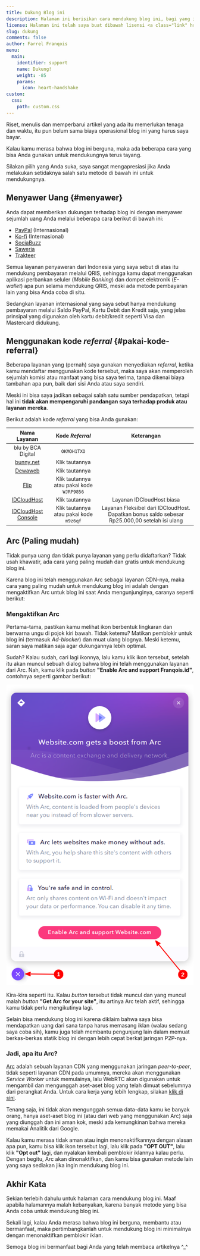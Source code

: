 ```yaml
---
title: Dukung Blog ini
description: Halaman ini berisikan cara mendukung blog ini, bagi yang ingin tahu bagaimana cara mendukung blog ini, silakan baca halaman ini
license: Halaman ini telah saya buat dibawah lisensi <a class="link" href="https://creativecommons.org/licenses/by-nd/4.0/" target="_blank" rel="noopener">CC BY-ND 4.0</a>
slug: dukung
comments: false
author: Farrel Franqois
menu:
  main:
    identifier: support
    name: Dukung!
    weight: -85
    params:
      icon: heart-handshake
custom:
  css:
    path: custom.css
---
```


Riset, menulis dan memperbarui artikel yang ada itu memerlukan tenaga dan waktu, itu pun belum sama biaya operasional blog ini yang harus saya bayar.

Kalau kamu merasa bahwa blog ini berguna, maka ada beberapa cara yang bisa Anda gunakan untuk mendukungnya terus tayang.

Silakan pilih yang Anda suka, saya sangat mengapresiasi jika Anda melakukan setidaknya salah satu metode di bawah ini untuk mendukungnya.

## Menyawer Uang {#menyawer}

Anda dapat memberikan dukungan terhadap blog ini dengan menyawer sejumlah uang Anda melalui beberapa cara berikut di bawah ini:

- [PayPal](https://paypal.me/FarrelF) (Internasional)
- [Ko-fi](https://ko-fi.com/farrelf) (Internasional)
- [SociaBuzz](https://sociabuzz.com/farrelf/tribe)
- [Saweria](https://saweria.co/FarrelFranqois)
- [Trakteer](https://trakteer.id/farrelf/tip)

Semua layanan penyaweran dari Indonesia yang saya sebut di atas itu mendukung pembayaran melalui QRIS, sehingga kamu dapat menggunakan aplikasi perbankan seluler (_Mobile Banking_) dan dompet elektronik (_E-wallet_) apa pun selama mendukung QRIS, meski ada metode pembayaran lain yang bisa Anda coba di situ.

Sedangkan layanan internasional yang saya sebut hanya mendukung pembayaran melalui Saldo PayPal, Kartu Debit dan Kredit saja, yang jelas prinsipal yang digunakan oleh kartu debit/kredit seperti Visa dan Mastercard didukung.

## Menggunakan kode _referral_ {#pakai-kode-referral}

Beberapa layanan yang (pernah) saya gunakan menyediakan _referral_, ketika kamu mendaftar menggunakan kode tersebut, maka saya akan memperoleh sejumlah komisi atau manfaat yang bisa saya terima, tanpa dikenai biaya tambahan apa pun, baik dari sisi Anda atau saya sendiri.

Meski ini bisa saya jadikan sebagai salah satu sumber pendapatkan, tetapi hal ini **tidak akan mempengaruhi pandangan saya terhadap produk atau layanan mereka**.

Berikut adalah kode _referral_ yang bisa Anda gunakan:

|<span class="tab-center">Nama Layanan</span>|<span class="tab-center">Kode _Referral_</span>|<span class="tab-center">Keterangan</span>|
|:--------------:|:-----------------------------:|:--------------------:|
| blu by BCA Digital    | `OKMOH1TXO`                                                  | |
| [bunny.net](https://afiliasi.farrel.franqois.id/bunny/)   | Klik tautannya            | |
| [Dewaweb](https://afiliasi.farrel.franqois.id/dewaweb/) | Klik tautannya            | |
| [Flip](https://afiliasi.farrel.franqois.id/flip/)| Klik tautannya atau pakai kode `WJRP9856`  | |
| [IDCloudHost](https://afiliasi.farrel.franqois.id/idch/) | Klik tautannya            | Layanan IDCloudHost biasa |
| [IDCloudHost Console](https://afiliasi.farrel.franqois.id/idch-console/)  | Klik tautannya atau pakai kode `m9z6qf` | Layanan Fleksibel dari IDCloudHost. Dapatkan bonus saldo sebesar Rp25.000,00 setelah isi ulang  |

## Arc (Paling mudah)

Tidak punya uang dan tidak punya layanan yang perlu didaftarkan? Tidak usah khawatir, ada cara yang paling mudah dan gratis untuk mendukung blog ini.

Karena blog ini telah menggunakan Arc sebagai layanan CDN-nya, maka cara yang paling mudah untuk mendukung blog ini adalah dengan mengaktifkan Arc untuk blog ini saat Anda mengunjunginya, caranya seperti berikut:

### Mengaktifkan Arc

Pertama-tama, pastikan kamu melihat ikon berbentuk lingkaran dan berwarna ungu di pojok kiri bawah. Tidak ketemu? Matikan pemblokir untuk blog ini (termasuk _Ad-blocker_) dan muat ulang blognya. Meski ketemu, saran saya matikan saja agar dukungannya lebih optimal.

Sudah? Kalau sudah, cari lagi ikonnya, lalu kamu klik ikon tersebut, setelah itu akan muncul sebuah dialog bahwa blog ini telah menggunakan layanan dari Arc. Nah, kamu klik pada _button_ **"Enable Arc and support Franqois.id"**, contohnya seperti gambar berikut:

![Mengaktifkan Arc di Situs Web, gambar diambil dari halaman resmi Arc, lalu saya ubah sedikit](Mengaktifkan_Arc_di_Situs_Web.webp)

Kira-kira seperti itu. Kalau _button_ tersebut tidak muncul dan yang muncul malah _button_ **"Get Arc for your site"**, itu artinya Arc telah aktif, sehingga kamu tidak perlu mengikutinya lagi.

Selain bisa mendukung blog ini karena diklaim bahwa saya bisa mendapatkan uang dari sana tanpa harus memasang iklan (walau sedang saya coba sih), kamu juga telah membantu pengunjung lain dalam memuat berkas-berkas statik blog ini dengan lebih cepat berkat jaringan P2P-nya.

### Jadi, apa itu Arc?

[Arc](https://arc.io) adalah sebuah layanan CDN yang menggunakan jaringan _peer-to-peer_, tidak seperti layanan CDN pada umumnya, mereka akan menggunakan _Service Worker_ untuk memulainya, lalu WebRTC akan digunakan untuk mengambil dan mengunggah aset-aset blog yang telah dimuat sebelumnya dari perangkat Anda. Untuk cara kerja yang lebih lengkap, silakan [klik di sini](https://arc.io/faq#how-does-arcs-cdn-work).

Tenang saja, ini tidak akan mengunggah semua data-data kamu ke banyak orang, hanya aset-aset blog ini (atau dari web yang menggunakan Arc) saja yang diunggah dan ini aman kok, meski ada kemungkinan bahwa mereka memakai Analitik dari Google.

Kalau kamu merasa tidak aman atau ingin menonaktifkannya dengan alasan apa pun, kamu bisa klik ikon tersebut lagi, lalu klik pada **"OPT OUT"**, lalu klik **"Opt out"** lagi, dan nyalakan kembali pemblokir iklannya kalau perlu. Dengan begitu, Arc akan dinonaktifkan, dan kamu bisa gunakan metode lain yang saya sediakan jika ingin mendukung blog ini.

## Akhir Kata

Sekian terlebih dahulu untuk halaman cara mendukung blog ini. Maaf apabila halamannya malah kebanyakan, karena banyak metode yang bisa Anda coba untuk mendukung blog ini.

Sekali lagi, kalau Anda merasa bahwa blog ini berguna, membantu atau bermanfaat, maka pertimbangkanlah untuk mendukung blog ini minimalnya dengan menonaktifkan pemblokir iklan.

Semoga blog ini bermanfaat bagi Anda yang telah membaca artikelnya ^_^
